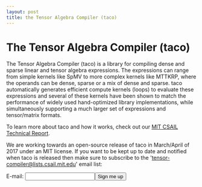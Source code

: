 ```yaml
---
layout: post
title: the Tensor Algebra Compiler (taco)
---
```

The Tensor Algebra Compiler (taco)
==================================

The Tensor Algebra Compiler (taco) is a library for compiling dense and sparse linear and tensor algebra expressions. The expressions can range from simple kernels 
like SpMV to more complex kernels like MTTKRP, where the operands can be dense, sparse or a mix of dense and sparse. taco automatically generates efficient compute kernels (loops) to evaluate these expressions and several of these kernels have been shown to match the performance of widely used hand-optimized library implementations, while simultaneously supporting a much larger set of expressions and tensor/matrix formats.

To learn more about taco and how it works, check out our [MIT CSAIL Technical 
Report](http://people.csail.mit.edu/fred/tensor-compiler-techreport.html).

We are working towards an open-source release of taco in March/April of 2017 under an MIT license. If you want to be kept up to date and notified when taco is released then make sure to subscribe to the 'tensor-compiler@lists.csail.mit.edu' email list:
<form action="https://lists.csail.mit.edu/mailman/subscribe/tensor-compiler" method="POST">
E-mail: <input name="email" /><input type="submit" value="Sign me up" />
</form>


